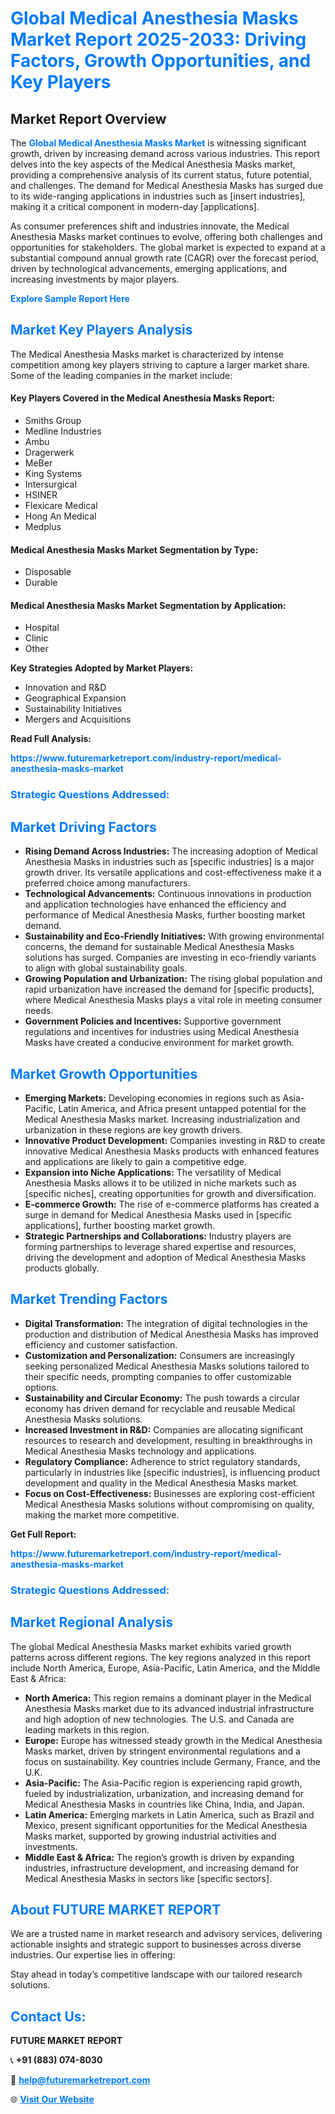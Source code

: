 <h1 style="color: #007BFF;">Global Medical Anesthesia Masks Market Report 2025-2033: Driving Factors, Growth Opportunities, and Key Players</h1>

<section id="overview">
<h2>Market Report Overview</h2>
<p>The <a href="https://www.futuremarketreport.com/industry-report/medical-anesthesia-masks-market" style="color: #007BFF; text-decoration: none;"><strong>Global Medical Anesthesia Masks Market</strong></a> is witnessing significant growth, driven by increasing demand across various industries. This report delves into the key aspects of the Medical Anesthesia Masks market, providing a comprehensive analysis of its current status, future potential, and challenges. The demand for Medical Anesthesia Masks has surged due to its wide-ranging applications in industries such as [insert industries], making it a critical component in modern-day [applications].</p>
<p>As consumer preferences shift and industries innovate, the Medical Anesthesia Masks market continues to evolve, offering both challenges and opportunities for stakeholders. The global market is expected to expand at a substantial compound annual growth rate (CAGR) over the forecast period, driven by technological advancements, emerging applications, and increasing investments by major players.</p>
</section>

<section id="overview">
<p><a href="https://www.futuremarketreport.com/request-sample/reportId=59487" style="color: #007BFF; text-decoration: none;"><strong>Explore Sample Report Here</strong></a></p>
</section>

<section id="key-players">
<h2 style="color: #007BFF;">Market Key Players Analysis</h2>
<p>The Medical Anesthesia Masks market is characterized by intense competition among key players striving to capture a larger market share. Some of the leading companies in the market include:</p>
<h4>Key Players Covered in the Medical Anesthesia Masks Report:</h4>
<ul><li>Smiths Group</li><li>Medline Industries</li><li>Ambu</li><li>Dragerwerk</li><li>MeBer</li><li>King Systems</li><li>Intersurgical</li><li>HSINER</li><li>Flexicare Medical</li><li>Hong An Medical</li><li>Medplus</li></ul>
<h4>Medical Anesthesia Masks Market Segmentation by Type:</h4>
<ul><li>Disposable</li><li>Durable</li></ul>

<h4>Medical Anesthesia Masks Market Segmentation by Application:</h4>
<ul><li>Hospital</li><li>Clinic</li><li>Other</li></ul>
<p><strong>Key Strategies Adopted by Market Players:</strong></p>
<ul>
<li>Innovation and R&D</li>
<li>Geographical Expansion</li>
<li>Sustainability Initiatives</li>
<li>Mergers and Acquisitions</li>
</ul>
</section>

<section>
<p><strong>Read Full Analysis: </strong></p><a href="https://www.futuremarketreport.com/industry-report/medical-anesthesia-masks-market" style="color: #007BFF; text-decoration: none;"><strong>https://www.futuremarketreport.com/industry-report/medical-anesthesia-masks-market</strong></a>
<h3 style="color: #007BFF;">Strategic Questions Addressed:</h3>
</section>

<section id="driving-factors">
<h2 style="color: #007BFF;">Market Driving Factors</h2>
<ul>
<li><strong>Rising Demand Across Industries:</strong> The increasing adoption of Medical Anesthesia Masks in industries such as [specific industries] is a major growth driver. Its versatile applications and cost-effectiveness make it a preferred choice among manufacturers.</li>
<li><strong>Technological Advancements:</strong> Continuous innovations in production and application technologies have enhanced the efficiency and performance of Medical Anesthesia Masks, further boosting market demand.</li>
<li><strong>Sustainability and Eco-Friendly Initiatives:</strong> With growing environmental concerns, the demand for sustainable Medical Anesthesia Masks solutions has surged. Companies are investing in eco-friendly variants to align with global sustainability goals.</li>
<li><strong>Growing Population and Urbanization:</strong> The rising global population and rapid urbanization have increased the demand for [specific products], where Medical Anesthesia Masks plays a vital role in meeting consumer needs.</li>
<li><strong>Government Policies and Incentives:</strong> Supportive government regulations and incentives for industries using Medical Anesthesia Masks have created a conducive environment for market growth.</li>
</ul>
</section>

<section id="growth-opportunities">
<h2 style="color: #007BFF;">Market Growth Opportunities</h2>
<ul>
<li><strong>Emerging Markets:</strong> Developing economies in regions such as Asia-Pacific, Latin America, and Africa present untapped potential for the Medical Anesthesia Masks market. Increasing industrialization and urbanization in these regions are key growth drivers.</li>
<li><strong>Innovative Product Development:</strong> Companies investing in R&D to create innovative Medical Anesthesia Masks products with enhanced features and applications are likely to gain a competitive edge.</li>
<li><strong>Expansion into Niche Applications:</strong> The versatility of Medical Anesthesia Masks allows it to be utilized in niche markets such as [specific niches], creating opportunities for growth and diversification.</li>
<li><strong>E-commerce Growth:</strong> The rise of e-commerce platforms has created a surge in demand for Medical Anesthesia Masks used in [specific applications], further boosting market growth.</li>
<li><strong>Strategic Partnerships and Collaborations:</strong> Industry players are forming partnerships to leverage shared expertise and resources, driving the development and adoption of Medical Anesthesia Masks products globally.</li>
</ul>
</section>

<section id="trending-factors">
<h2 style="color: #007BFF;">Market Trending Factors</h2>
<ul>
<li><strong>Digital Transformation:</strong> The integration of digital technologies in the production and distribution of Medical Anesthesia Masks has improved efficiency and customer satisfaction.</li>
<li><strong>Customization and Personalization:</strong> Consumers are increasingly seeking personalized Medical Anesthesia Masks solutions tailored to their specific needs, prompting companies to offer customizable options.</li>
<li><strong>Sustainability and Circular Economy:</strong> The push towards a circular economy has driven demand for recyclable and reusable Medical Anesthesia Masks solutions.</li>
<li><strong>Increased Investment in R&D:</strong> Companies are allocating significant resources to research and development, resulting in breakthroughs in Medical Anesthesia Masks technology and applications.</li>
<li><strong>Regulatory Compliance:</strong> Adherence to strict regulatory standards, particularly in industries like [specific industries], is influencing product development and quality in the Medical Anesthesia Masks market.</li>
<li><strong>Focus on Cost-Effectiveness:</strong> Businesses are exploring cost-efficient Medical Anesthesia Masks solutions without compromising on quality, making the market more competitive.</li>
</ul>
</section>

<section>
<p><strong>Get Full Report: </strong></p><a href="https://www.futuremarketreport.com/industry-report/medical-anesthesia-masks-market" style="color: #007BFF; text-decoration: none;"><strong>https://www.futuremarketreport.com/industry-report/medical-anesthesia-masks-market</strong></a>
<h3 style="color: #007BFF;">Strategic Questions Addressed:</h3>
</section>


<section id="regional-analysis">
<h2 style="color: #007BFF;">Market Regional Analysis</h2>
<p>The global Medical Anesthesia Masks market exhibits varied growth patterns across different regions. The key regions analyzed in this report include North America, Europe, Asia-Pacific, Latin America, and the Middle East & Africa:</p>
<ul>
<li><strong>North America:</strong> This region remains a dominant player in the Medical Anesthesia Masks market due to its advanced industrial infrastructure and high adoption of new technologies. The U.S. and Canada are leading markets in this region.</li>
<li><strong>Europe:</strong> Europe has witnessed steady growth in the Medical Anesthesia Masks market, driven by stringent environmental regulations and a focus on sustainability. Key countries include Germany, France, and the U.K.</li>
<li><strong>Asia-Pacific:</strong> The Asia-Pacific region is experiencing rapid growth, fueled by industrialization, urbanization, and increasing demand for Medical Anesthesia Masks in countries like China, India, and Japan.</li>
<li><strong>Latin America:</strong> Emerging markets in Latin America, such as Brazil and Mexico, present significant opportunities for the Medical Anesthesia Masks market, supported by growing industrial activities and investments.</li>
<li><strong>Middle East & Africa:</strong> The region’s growth is driven by expanding industries, infrastructure development, and increasing demand for Medical Anesthesia Masks in sectors like [specific sectors].</li>
</ul>
</section>

<footer>
<h2 style="color: #007BFF;">About FUTURE MARKET REPORT</h2>
<p>We are a trusted name in market research and advisory services, delivering actionable insights and strategic support to businesses across diverse industries. Our expertise lies in offering:</p>

<p>Stay ahead in today’s competitive landscape with our tailored research solutions.</p>

<h2 style="color: #007BFF;">Contact Us:</h2>
<p><strong>FUTURE MARKET REPORT</strong></p>
<p>📞 <strong>+91 (883) 074-8030</strong></p>
<p>📧 <strong><a href="mailto:help@futuremarketreport.com" style="color: #007BFF;">help@futuremarketreport.com</a></strong></p>
<p>🌐 <strong><a href="https://www.futuremarketreport.com/" style="color: #007BFF;">Visit Our Website</a></strong></p>
</footer>